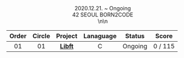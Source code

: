 <div align="center">2020.12.21. ~ Ongoing</div>
<div align="center">42 SEOUL BORN2CODE</div>
<div align="center">\n\n</div>

 |Order|Circle|Project|Lanaguage|Status|Score|
 |:---:|:---:|:---:|:---:|:---:|:---:|
 |01|01|[**Libft**]()|C|Ongoing|0 / 115|
